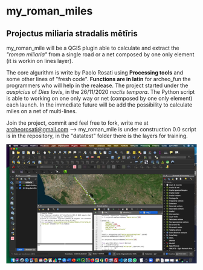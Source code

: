 # my_roman_miles
## Projectus miliaria stradalis mētīris

my_roman_mile will be a QGIS plugin able to calculate and extract the *"roman miliaria"* from a single road or a net composed by one only element (it is workin on lines layer). 

The core algurithm is write by Paolo Rosati using **Processing tools** and some other lines of "fresh code". 
**Functions are in latin** for archeo_fun the programmers who will help in the realease. 
The project started under the *auspicius* of *Dies Iovis*, in the 26/11/2020 *noctis tempora*. The Python script is able to working on one only way or net (composed by one only element) each launch. 
In the immediate future will be add the possibility to calculate miles on a net of multi-lines.

Join the project, commit and feel free to fork, write me at archeorosati@gmail.com --> my_roman_mile is under construction 0.0 script is in the repository, in the "datatest" folder there is the layers for training.

![first launch](https://raw.githubusercontent.com/archeorosati/my_roman_miles/main/Schermata%202020-11-27%20alle%2009.08.39.jpg)

